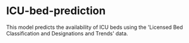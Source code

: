 # ICU-bed-prediction
This model predicts the availability of ICU beds using the 'Licensed Bed Classification and Designations and Trends' data.
